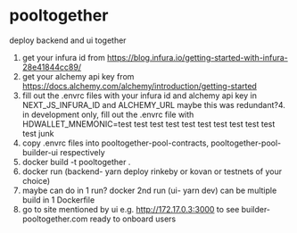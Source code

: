 # pooltogether
deploy backend and ui together

1. get your infura id from https://blog.infura.io/getting-started-with-infura-28e41844cc89/
2. get your alchemy api key from https://docs.alchemy.com/alchemy/introduction/getting-started
3. fill out the .envrc files with your infura id and alchemy api key in NEXT_JS_INFURA_ID and ALCHEMY_URL
maybe this was redundant?4. in development only, fill out the .envrc file with HDWALLET_MNEMONIC=test test test test test test test test test test test junk
5. copy .envrc files into pooltogether-pool-contracts, pooltogether-pool-builder-ui respectively
6. docker build -t pooltogether .
7. docker run (backend- yarn deploy rinkeby or kovan or testnets of your choice)
8. maybe can do in 1 run? docker 2nd run (ui- yarn dev) can be multiple build in 1 Dockerfile
9. go to site mentioned by ui e.g. http://172.17.0.3:3000 to see builder-pooltogether.com ready to onboard users

